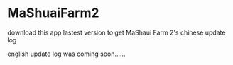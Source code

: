 # MaShuaiFarm2
download this app lastest version to get MaShaui Farm 2's chinese update log

english update log was coming soon......